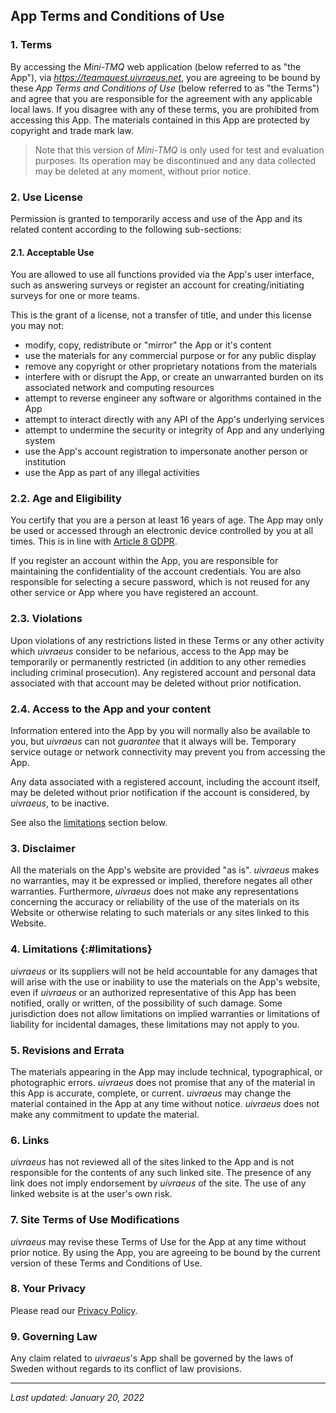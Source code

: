 ## App Terms and Conditions of Use

### 1\. Terms
By accessing the _Mini-TMQ_ web application (below referred to as "the App"), via _https://teamquest.uivraeus.net_, you are agreeing to be bound by these _App Terms and Conditions of Use_ (below referred to as "the Terms") and agree that you are responsible for the agreement with any applicable local laws. If you disagree with any of these terms, you are prohibited from accessing this App. The materials contained in this App are protected by copyright and trade mark law.

> Note that this version of _Mini-TMQ_ is only used for test and evaluation purposes. Its operation may be discontinued and any data collected may be deleted at any moment, without prior notice.

### 2\. Use License
Permission is granted to temporarily access and use of the App and its related content according to the following sub-sections:

#### 2.1\. Acceptable Use
You are allowed to use all functions provided via the App's user interface, such as answering surveys or register an account for creating/initiating surveys for one or more teams.

This is the grant of a license, not a transfer of title, and under this license you may not:
* modify, copy, redistribute or "mirror" the App or it's content
* use the materials for any commercial purpose or for any public display
* remove any copyright or other proprietary notations from the materials
* interfere with or disrupt the App, or create an unwarranted burden on its associated network and computing resources
* attempt to reverse engineer any software or algorithms contained in the App 
* attempt to interact directly with any API of the App's underlying services
* attempt to undermine the security or integrity of App and any underlying system
* use the App's account registration to impersonate another person or institution
* use the App as part of any illegal activities

### 2.2\. Age and Eligibility
You certify that you are a person at least 16 years of age. The App may only be used or accessed through an electronic device controlled by you at all times. This is in line with [Article 8 GDPR](https://gdpr-info.eu/art-8-gdpr/).

If you register an account within the App, you are responsible for maintaining the confidentiality of the account credentials. You are also responsible for selecting a secure password, which is not reused for any other service or App where you have registered an account.

### 2.3\. Violations
Upon violations of any restrictions listed in these Terms or any other activity which _uivraeus_ consider to be nefarious, access to the App may be temporarily or permanently restricted (in addition to any other remedies including criminal prosecution). Any registered account and personal data associated with that account may be deleted without prior notification.

### 2.4\. Access to the App and your content
Information entered into the App by you will normally also be available to you, but _uivraeus_ can not _guarantee_ that it always will be. Temporary service outage or network connectivity may prevent you from accessing the App.

Any data associated with a registered account, including the account itself, may be deleted without prior notification if the account is considered, by _uivraeus_, to be inactive.

See also the [limitations](#limitations) section below.

### 3\. Disclaimer
All the materials on the App's website are provided "as is". _uivraeus_ makes no warranties, may it be expressed or implied, therefore negates all other warranties. Furthermore, _uivraeus_ does not make any representations concerning the accuracy or reliability of the use of the materials on its Website or otherwise relating to such materials or any sites linked to this Website.

### 4\. Limitations  {:#limitations}
_uivraeus_ or its suppliers will not be held accountable for any damages that will arise with the use or inability to use the materials on the App's website, even if _uivraeus_ or an authorized representative of this App has been notified, orally or written, of the possibility of such damage. Some jurisdiction does not allow limitations on implied warranties or limitations of liability for incidental damages, these limitations may not apply to you.

### 5\. Revisions and Errata
The materials appearing in the App may include technical, typographical, or photographic errors. _uivraeus_ does not promise that any of the material in this App is accurate, complete, or current. _uivraeus_ may change the material contained in the App at any time without notice. _uivraeus_ does not make any commitment to update the material.

### 6\. Links
_uivraeus_ has not reviewed all of the sites linked to the App and is not responsible for the contents of any such linked site. The presence of any link does not imply endorsement by _uivraeus_ of the site. The use of any linked website is at the user's own risk.

### 7\. Site Terms of Use Modifications
_uivraeus_ may revise these Terms of Use for the App at any time without prior notice. By using the App, you are agreeing to be bound by the current version of these Terms and Conditions of Use.

### 8\. Your Privacy
Please read our [Privacy Policy](/privacy).

### 9\. Governing Law
Any claim related to _uivraeus_'s App shall be governed by the laws of Sweden without regards to its conflict of law provisions.

***
_Last updated: January 20, 2022_
